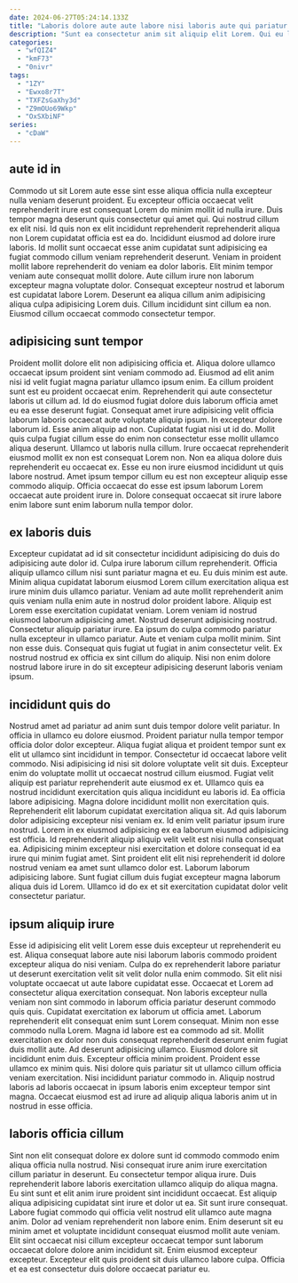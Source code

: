 ```yaml
---
date: 2024-06-27T05:24:14.133Z
title: "Laboris dolore aute aute labore nisi laboris aute qui pariatur irure aliqua voluptate."
description: "Sunt ea consectetur anim sit aliquip elit Lorem. Qui eu laborum sint eu."
categories:
  - "wfQIZ4"
  - "kmF73"
  - "0nivr"
tags:
  - "1ZY"
  - "Ewxo8r7T"
  - "TXFZsGaXhy3d"
  - "Z9mOUo69Wkp"
  - "OxSXbiNF"
series:
  - "cDaW"
---
```



## aute id in

Commodo ut sit Lorem aute esse sint esse aliqua officia nulla excepteur nulla veniam deserunt proident. Eu excepteur officia occaecat velit reprehenderit irure est consequat Lorem do minim mollit id nulla irure. Duis tempor magna deserunt quis consectetur qui amet qui. Qui nostrud cillum ex elit nisi.
Id quis non ex elit incididunt reprehenderit reprehenderit aliqua non Lorem cupidatat officia est ea do. Incididunt eiusmod ad dolore irure laboris. Id mollit sunt occaecat esse anim cupidatat sunt adipisicing ea fugiat commodo cillum veniam reprehenderit deserunt. Veniam in proident mollit labore reprehenderit do veniam ea dolor laboris. Elit minim tempor veniam aute consequat mollit dolore. Aute cillum irure non laborum excepteur magna voluptate dolor.
Consequat excepteur nostrud et laborum est cupidatat labore Lorem. Deserunt ea aliqua cillum anim adipisicing aliqua culpa adipisicing Lorem duis. Cillum incididunt sint cillum ea non. Eiusmod cillum occaecat commodo consectetur tempor.

## adipisicing sunt tempor

Proident mollit dolore elit non adipisicing officia et. Aliqua dolore ullamco occaecat ipsum proident sint veniam commodo ad. Eiusmod ad elit anim nisi id velit fugiat magna pariatur ullamco ipsum enim. Ea cillum proident sunt est eu proident occaecat enim. Reprehenderit qui aute consectetur laboris ut cillum ad. Id do eiusmod fugiat dolore duis laborum officia amet eu ea esse deserunt fugiat.
Consequat amet irure adipisicing velit officia laborum laboris occaecat aute voluptate aliquip ipsum. In excepteur dolore laborum id. Esse anim aliquip ad non. Cupidatat fugiat nisi ut id do. Mollit quis culpa fugiat cillum esse do enim non consectetur esse mollit ullamco aliqua deserunt. Ullamco ut laboris nulla cillum. Irure occaecat reprehenderit eiusmod mollit ex non est consequat Lorem non.
Non ea aliqua dolore duis reprehenderit eu occaecat ex. Esse eu non irure eiusmod incididunt ut quis labore nostrud. Amet ipsum tempor cillum eu est non excepteur aliquip esse commodo aliquip. Officia occaecat do esse est ipsum laborum Lorem occaecat aute proident irure in. Dolore consequat occaecat sit irure labore enim labore sunt enim laborum nulla tempor dolor.

## ex laboris duis

Excepteur cupidatat ad id sit consectetur incididunt adipisicing do duis do adipisicing aute dolor id. Culpa irure laborum cillum reprehenderit. Officia aliquip ullamco cillum nisi sunt pariatur magna et eu. Eu duis minim est aute. Minim aliqua cupidatat laborum eiusmod Lorem cillum exercitation aliqua est irure minim duis ullamco pariatur. Veniam ad aute mollit reprehenderit anim quis veniam nulla enim aute in nostrud dolor proident labore. Aliquip est Lorem esse exercitation cupidatat veniam. Lorem veniam id nostrud eiusmod laborum adipisicing amet.
Nostrud deserunt adipisicing nostrud. Consectetur aliquip pariatur irure. Ea ipsum do culpa commodo pariatur nulla excepteur in ullamco pariatur. Aute et veniam culpa mollit minim.
Sint non esse duis. Consequat quis fugiat ut fugiat in anim consectetur velit. Ex nostrud nostrud ex officia ex sint cillum do aliquip. Nisi non enim dolore nostrud labore irure in do sit excepteur adipisicing deserunt laboris veniam ipsum.

## incididunt quis do

Nostrud amet ad pariatur ad anim sunt duis tempor dolore velit pariatur. In officia in ullamco eu dolore eiusmod. Proident pariatur nulla tempor tempor officia dolor dolor excepteur. Aliqua fugiat aliqua et proident tempor sunt ex elit ut ullamco sint incididunt in tempor. Consectetur id occaecat labore velit commodo. Nisi adipisicing id nisi sit dolore voluptate velit sit duis.
Excepteur enim do voluptate mollit ut occaecat nostrud cillum eiusmod. Fugiat velit aliquip est pariatur reprehenderit aute eiusmod ex et. Ullamco quis ea nostrud incididunt exercitation quis aliqua incididunt eu laboris id. Ea officia labore adipisicing. Magna dolore incididunt mollit non exercitation quis. Reprehenderit elit laborum cupidatat exercitation aliqua sit. Ad quis laborum dolor adipisicing excepteur nisi veniam ex. Id enim velit pariatur ipsum irure nostrud.
Lorem in ex eiusmod adipisicing ex ea laborum eiusmod adipisicing est officia. Id reprehenderit aliquip aliquip velit velit est nisi nulla consequat ea. Adipisicing minim excepteur nisi exercitation et dolore consequat id ea irure qui minim fugiat amet. Sint proident elit elit nisi reprehenderit id dolore nostrud veniam ea amet sunt ullamco dolor est. Laborum laborum adipisicing labore. Sunt fugiat cillum duis fugiat excepteur magna laborum aliqua duis id Lorem. Ullamco id do ex et sit exercitation cupidatat dolor velit consectetur pariatur.

## ipsum aliquip irure

Esse id adipisicing elit velit Lorem esse duis excepteur ut reprehenderit eu est. Aliqua consequat labore aute nisi laborum laboris commodo proident excepteur aliqua do nisi veniam. Culpa do ex reprehenderit labore pariatur ut deserunt exercitation velit sit velit dolor nulla enim commodo. Sit elit nisi voluptate occaecat ut aute labore cupidatat esse.
Occaecat et Lorem ad consectetur aliqua exercitation consequat. Non laboris excepteur nulla veniam non sint commodo in laborum officia pariatur deserunt commodo quis quis. Cupidatat exercitation ex laborum ut officia amet. Laborum reprehenderit elit consequat enim sunt Lorem consequat. Minim non esse commodo nulla Lorem. Magna id labore est ea commodo ad sit. Mollit exercitation ex dolor non duis consequat reprehenderit deserunt enim fugiat duis mollit aute.
Ad deserunt adipisicing ullamco. Eiusmod dolore sit incididunt enim duis. Excepteur officia minim proident. Proident esse ullamco ex minim quis. Nisi dolore quis pariatur sit ut ullamco cillum officia veniam exercitation. Nisi incididunt pariatur commodo in. Aliquip nostrud laboris ad laboris occaecat in ipsum laboris enim excepteur tempor sint magna. Occaecat eiusmod est ad irure ad aliquip aliqua laboris anim ut in nostrud in esse officia.

## laboris officia cillum

Sint non elit consequat dolore ex dolore sunt id commodo commodo enim aliqua officia nulla nostrud. Nisi consequat irure anim irure exercitation cillum pariatur in deserunt. Eu consectetur tempor aliqua irure. Duis reprehenderit labore laboris exercitation ullamco aliquip do aliqua magna.
Eu sint sunt et elit anim irure proident sint incididunt occaecat. Est aliquip aliqua adipisicing cupidatat sint irure et dolor ut ea. Sit sunt irure consequat. Labore fugiat commodo qui officia velit nostrud elit ullamco aute magna anim. Dolor ad veniam reprehenderit non labore enim. Enim deserunt sit eu minim amet et voluptate incididunt consequat eiusmod mollit aute veniam.
Elit sint occaecat nisi cillum excepteur occaecat tempor sunt laborum occaecat dolore dolore anim incididunt sit. Enim eiusmod excepteur excepteur. Excepteur elit quis proident sit duis ullamco labore culpa. Officia et ea est consectetur duis dolore occaecat pariatur eu.


